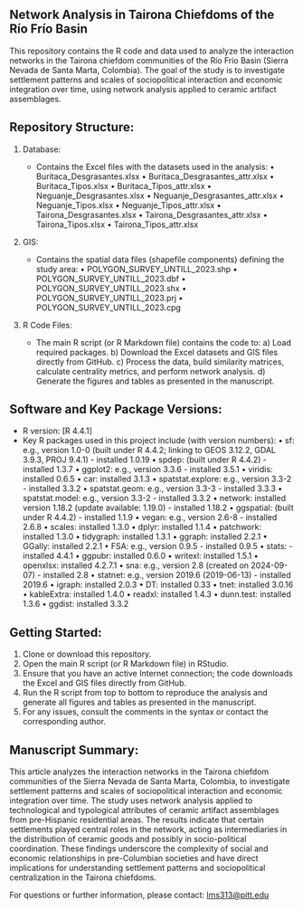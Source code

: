 Network Analysis in Tairona Chiefdoms of the Río Frío Basin
--------------------------------------------------------------

This repository contains the R code and data used to analyze the interaction networks in the Tairona chiefdom communities of the Río Frío Basin (Sierra Nevada de Santa Marta, Colombia). The goal of the study is to investigate settlement patterns and scales of sociopolitical interaction and economic integration over time, using network analysis applied to ceramic artifact assemblages.

Repository Structure:
----------------------------------
1. Database:
   - Contains the Excel files with the datasets used in the analysis:
     • Buritaca_Desgrasantes.xlsx
     • Buritaca_Desgrasantes_attr.xlsx
     • Buritaca_Tipos.xlsx
     • Buritaca_Tipos_attr.xlsx
     • Neguanje_Desgrasantes.xlsx
     • Neguanje_Desgrasantes_attr.xlsx
     • Neguanje_Tipos.xlsx
     • Neguanje_Tipos_attr.xlsx
     • Tairona_Desgrasantes.xlsx
     • Tairona_Desgrasantes_attr.xlsx
     • Tairona_Tipos.xlsx
     • Tairona_Tipos_attr.xlsx

2. GIS:
   - Contains the spatial data files (shapefile components) defining the study area:
     • POLYGON_SURVEY_UNTILL_2023.shp
     • POLYGON_SURVEY_UNTILL_2023.dbf
     • POLYGON_SURVEY_UNTILL_2023.shx
     • POLYGON_SURVEY_UNTILL_2023.prj
     • POLYGON_SURVEY_UNTILL_2023.cpg

3. R Code Files:
   - The main R script (or R Markdown file) contains the code to:
     a) Load required packages.
     b) Download the Excel datasets and GIS files directly from GitHub.
     c) Process the data, build similarity matrices, calculate centrality metrics, and perform network analysis.
     d) Generate the figures and tables as presented in the manuscript.

Software and Key Package Versions:
----------------------------------
- R version: [R 4.4.1]
- Key R packages used in this project include (with version numbers):
  • sf: e.g., version 1.0-0 (built under R 4.4.2; linking to GEOS 3.12.2, GDAL 3.9.3, PROJ 9.4.1) - installed 1.0.19 
  • spdep: (built under R 4.4.2) - installed 1.3.7 
  • ggplot2: e.g., version 3.3.6 - installed 3.5.1 
  • viridis: installed 0.6.5 
  • car: installed 3.1.3 
  • spatstat.explore: e.g., version 3.3-2 - installed 3.3.2 
  • spatstat.geom: e.g., version 3.3-3 - installed 3.3.3 
  • spatstat.model: e.g., version 3.3-2 - installed 3.3.2 
  • network: installed version 1.18.2 (update available: 1.19.0) - installed 1.18.2 
  • ggspatial: (built under R 4.4.2) - installed 1.1.9 
  • vegan: e.g., version 2.6-8 - installed 2.6.8 
  • scales: installed 1.3.0 
  • dplyr: installed 1.1.4 
  • patchwork: installed 1.3.0 
  • tidygraph: installed 1.3.1 
  • ggraph: installed 2.2.1 
  • GGally: installed 2.2.1 
  • FSA: e.g., version 0.9.5 - installed 0.9.5 
  • stats: - installed 4.4.1 
  • ggpubr: installed 0.6.0 
  • writexl: installed 1.5.1 
  • openxlsx: installed 4.2.7.1 
  • sna: e.g., version 2.8 (created on 2024-09-07) - installed 2.8 
  • statnet: e.g., version 2019.6 (2019-06-13) - installed 2019.6 
  • igraph: installed 2.0.3 
  • DT: installed 0.33 
  • tnet: installed 3.0.16 
  • kableExtra: installed 1.4.0 
  • readxl: installed 1.4.3 
  • dunn.test: installed 1.3.6 
  • ggdist: installed 3.3.2 

Getting Started:
----------------------------------
1. Clone or download this repository.
2. Open the main R script (or R Markdown file) in RStudio.
3. Ensure that you have an active Internet connection; the code downloads the Excel and GIS files directly from GitHub.
4. Run the R script from top to bottom to reproduce the analysis and generate all figures and tables as presented in the manuscript.
5. For any issues, consult the comments in the syntax or contact the corresponding author.

Manuscript Summary:
----------------------------------
This article analyzes the interaction networks in the Tairona chiefdom communities of the Sierra Nevada de Santa Marta, Colombia, to investigate settlement patterns and scales of sociopolitical interaction and economic integration over time. The study uses network analysis applied to technological and typological attributes of ceramic artifact assemblages from pre-Hispanic residential areas. The results indicate that certain settlements played central roles in the network, acting as intermediaries in the distribution of ceramic goods and possibly in socio-political coordination. These findings underscore the complexity of social and economic relationships in pre-Columbian societies and have direct implications for understanding settlement patterns and sociopolitical centralization in the Tairona chiefdoms.

For questions or further information, please contact:
lms313@pitt.edu

